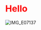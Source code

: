 <h1 style="color:red"> Hello </h1>

![IMG_E07137](https://user-images.githubusercontent.com/45853393/229324675-598dccf7-88ee-4fdb-8a16-7f5d2dd0e528.jpg)
